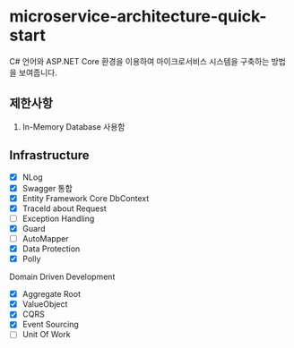 # microservice-architecture-quick-start
C# 언어와 ASP.NET Core 환경을 이용하여 마이크로서비스 시스템을 구축하는 방법을 보여줍니다.


## 제한사항
1. In-Memory Database 사용함

## Infrastructure
- [x] NLog
- [x] Swagger 통합
- [x] Entity Framework Core DbContext
- [x] TraceId about Request
- [ ] Exception Handling
- [x] Guard
- [ ] AutoMapper
- [x] Data Protection
- [x] Polly

Domain Driven Development
- [x] Aggregate Root
- [x] ValueObject
- [x] CQRS
- [x] Event Sourcing
- [ ] Unit Of Work
